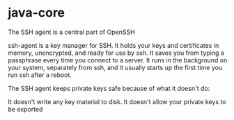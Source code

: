 # java-core


The SSH agent is a central part of OpenSSH

ssh-agent is a key manager for SSH. It holds your keys and certificates in memory, unencrypted, and ready for use by ssh. It saves you from typing a passphrase every time you connect to a server. It runs in the background on your system, separately from ssh, and it usually starts up the first time you run ssh after a reboot.

The SSH agent keeps private keys safe because of what it doesn't do:

It doesn't write any key material to disk.
It doesn't allow your private keys to be exported